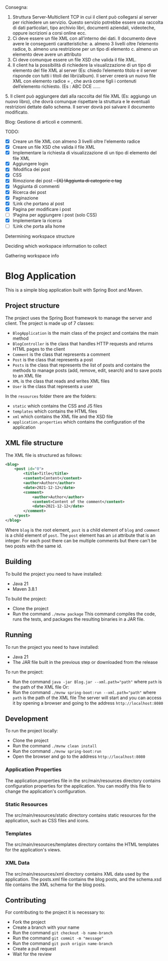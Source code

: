 Consegna:
1. Struttura Server-Multiclient TCP in cui il client può collegarsi al server per richiedere
un servizio. Questo servizio potrebbe essere una raccolta di dati particolari, tipo
archivio libri, documenti aziendali, videoteche, oppure iscrizioni a corsi online ecc.
2. Ci deve essere un file XML con all’interno dei dati. Il documento deve avere le
conseguenti caratteristiche:
a. almeno 3 livelli oltre l’elemento radice,
b. almeno una restrizione per un tipo di elemento
c. almeno un elemento deve avere un attributo
3. Ci deve comunque essere un file XSD che valida il file XML.
4. Il client ha la possibilità di richiedere la visualizzazione di un tipo di elemento del file
XML al server (Es: chiedo l’elemento titolo e il server risponde con tutti i titoli dei
libri/album). Il server creerà un nuovo file XML con elemento radice = <richiesta>,
che avrà come figli i contenuti dell’elemento richiesto.
(Es
<richiesta>:
<titolo>ABC</titolo>
<titolo>DCE</titolo>
……
</richiesta>
5. Il client può aggiungere dati alla raccolta del file XML (Es: aggiungo un nuovo libro),
che dovrà comunque rispettare la struttura e le eventuali restrizioni dettate dallo
schema. Il server dovrà poi salvare il documento modificato.

Blog: Gestione di articoli e commenti.

TODO:
- [X] Creare un file XML con almeno 3 livelli oltre l'elemento radice
- [X] Creare un file XSD che valida il file XML
- [X] Implementare la richiesta di visualizzazione di un tipo di elemento del file XML
- [X] Aggiungere login
- [X] !Modifica dei post
- [X] CSS
- [X] Rimozione dei post
~~- [X] !Aggiunta di categorie e tag~~
- [X] !Aggiunta di commenti
- [X] Ricerca dei post
- [X] Paginazione
- [X] !Link che portano al post
- [X] Pagina per modificare i post
- [ ] !Pagina per aggiungere i post (solo CSS)
- [X] Implementare la ricerca
- [ ] !Link che porta alla home

Determining workspace structure

Deciding which workspace information to collect

Gathering workspace info

# Blog Application

This is a simple blog application built with Spring Boot and Maven.



## Project structure
The project uses the Spring Boot framework to manage the server and client.
The project is made up of 7 classes:
- `BlogApplication` is the main class of the project and contains the main method
- `BlogController` is the class that handles HTTP requests and returns HTML pages to the client
- `Comment` is the class that represents a comment
- `Post` is the class that represents a post
- `Posts` is the class that represents the list of posts and contains the methods to manage posts (add, remove, edit, search) and to save posts to an XML file
- `XML` is the class that reads and writes XML files
- `User` is the class that represents a user

In the `resources` folder there are the folders:
- `static` which contains the CSS and JS files
- `templates` which contains the HTML files
- `xml` which contains the XML file and the XSD file
- `application.properties` which contains the configuration of the application

## XML file structure
The XML file is structured as follows:
```xml
<blog>
    <post id="0">
        <title>Title</title>
        <content>Content</content>
        <author>Author</author>
        <date>2021-12-12</date>
        <comment>
            <author>Author</author>
            <content>Content of the comment</content>
            <date>2021-12-12</date>
        </comment>
    </post>
</blog>
```
Where `blog` is the root element, `post` is a child element of `blog` and `comment` is a child element of `post`. The `post` element has an `id` attribute that is an integer.
For each post there can be multiple comments but there can't be two posts with the same id.

## Building 
To build the project you need to have installed:
- Java 21
- Maven 3.8.1

To build the project:
- Clone the project
- Run the command `./mvnw package`
This command compiles the code, runs the tests, and packages the resulting binaries in a JAR file.


## Running
To run the project you need to have installed:
- Java 21
- The JAR file built in the previous step or downloaded from the release

To run the project:
- Run the command `java -jar Blog.jar --xml.path="path"` where `path` is the path of the XML file
Or:
- Run the command `./mvnw spring-boot:run --xml.path="path"` where `path` is the path of the XML file
The server will start and you can access it by opening a browser and going to the address `http://localhost:8080`


## Development
To run the project locally:
- Clone the project
- Run the command `./mvnw clean install`
- Run the command `./mvnw spring-boot:run`
- Open the browser and go to the address `http://localhost:8080`


### Application Properties
The application.properties file in the src/main/resources directory contains configuration properties for the application. You can modify this file to change the application's configuration.

### Static Resources
The src/main/resources/static directory contains static resources for the application, such as CSS files and icons.

### Templates
The src/main/resources/templates directory contains the HTML templates for the application's views.

### XML Data
The src/main/resources/xml directory contains XML data used by the application. The posts.xml file contains the blog posts, and the schema.xsd file contains the XML schema for the blog posts.


## Contributing
For contributing to the project it is necessary to:
- Fork the project
- Create a branch with your name
- Run the command `git checkout -b name-branch`
- Run the command `git commit -m "message"`
- Run the command `git push origin name-branch`
- Create a pull request
- Wait for the review

